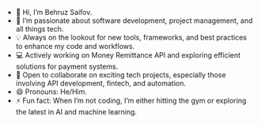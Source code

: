 - 👋 Hi, I’m Behruz Saifov.
- 🔭 I’m passionate about software development, project management, and all things tech.
- 💡 Always on the lookout for new tools, frameworks, and best practices to enhance my code and workflows.
- 💻 Actively working on Money Remittance API and exploring efficient solutions for payment systems.
- 💞️ Open to collaborate on exciting tech projects, especially those involving API development, fintech, and automation.
- 😄 Pronouns: He/Him.
- ⚡ Fun fact: When I’m not coding, I’m either hitting the gym or exploring the latest in AI and machine learning.

<!---
behruzsaifov/behruzsaifov is a ✨ special ✨ repository because its `README.md` (this file) appears on your GitHub profile.
You can click the Preview link to take a look at your changes.
--->
